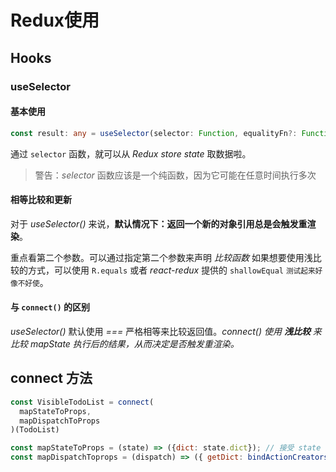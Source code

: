 # Redux使用
## Hooks

###  useSelector

#### 基本使用

```typescript
const result: any = useSelector(selector: Function, equalityFn?: Function)
```

通过 `selector` 函数，就可以从 *Redux store state* 取数据啦。
> 警告：*selector* 函数应该是一个纯函数，因为它可能在任意时间执行多次



#### 相等比较和更新
对于 *useSelector()* 来说，**默认情况下：返回一个新的对象引用总是会触发重渲染**。

重点看第二个参数。可以通过指定第二个参数来声明 *比较函数* 如果想要使用浅比较的方式，可以使用 `R.equals` 或者 *react-redux* 提供的 `shallowEqual` <small>测试起来好像不好使</small>。




#### 与 `connect()` 的区别
*useSelector()* 默认使用 *===* 严格相等来比较返回值。*connect() 使用 **浅比较** 来比较 mapState 执行后的结果，从而决定是否触发重渲染。*



## connect 方法
```js
const VisibleTodoList = connect(
  mapStateToProps,
  mapDispatchToProps
)(TodoList)

const mapStateToProps = (state) => ({dict: state.dict}); // 接受 state 返回一个对象
const mapDispatchToprops = (dispatch) => ({ getDict: bindActionCreators(actions.getDict, dispatch) }) // 也是返回一个对象
```